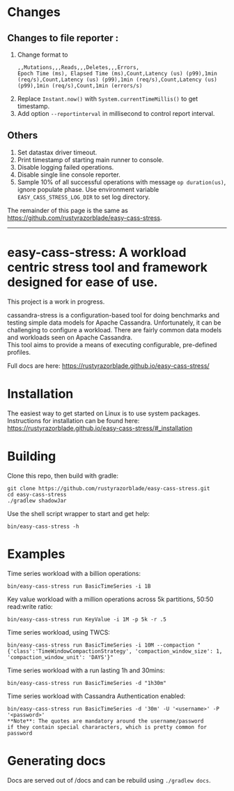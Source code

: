# Changes
## Changes to file reporter :
1. Change format to
    ```csv
    ,,Mutations,,,Reads,,,Deletes,,,Errors,
    Epoch Time (ms), Elapsed Time (ms),Count,Latency (us) (p99),1min (req/s),Count,Latency (us) (p99),1min (req/s),Count,Latency (us) (p99),1min (req/s),Count,1min (errors/s)
    ```
2. Replace `Instant.now()` with `System.currentTimeMillis()` to get timestamp.
3. Add option `--reportinterval` in millisecond to control report interval.
## Others
1. Set datastax driver timeout.
2. Print timestamp of starting main runner to console.
3. Disable logging failed operations.
4. Disable single line console reporter.
5. Sample 10% of all successful operations with message `op duration(us)`, ignore populate phase. Use environment variable `EASY_CASS_STRESS_LOG_DIR` to set log directory.

The remainder of this page is the same as https://github.com/rustyrazorblade/easy-cass-stress.

---------------------------------

# easy-cass-stress: A workload centric stress tool and framework designed for ease of use.

This project is a work in progress.

cassandra-stress is a configuration-based tool for doing benchmarks and testing simple data models for Apache Cassandra. 
Unfortunately, it can be challenging to configure a workload. There are fairly common data models and workloads seen on Apache Cassandra.  
This tool aims to provide a means of executing configurable, pre-defined profiles.

Full docs are here: https://rustyrazorblade.github.io/easy-cass-stress/

# Installation

The easiest way to get started on Linux is to use system packages.
Instructions for installation can be found here: https://rustyrazorblade.github.io/easy-cass-stress/#_installation


# Building

Clone this repo, then build with gradle:

    git clone https://github.com/rustyrazorblade/easy-cass-stress.git
    cd easy-cass-stress
    ./gradlew shadowJar

Use the shell script wrapper to start and get help:

    bin/easy-cass-stress -h

# Examples

Time series workload with a billion operations:

    bin/easy-cass-stress run BasicTimeSeries -i 1B

Key value workload with a million operations across 5k partitions, 50:50 read:write ratio:

    bin/easy-cass-stress run KeyValue -i 1M -p 5k -r .5


Time series workload, using TWCS:

    bin/easy-cass-stress run BasicTimeSeries -i 10M --compaction "{'class':'TimeWindowCompactionStrategy', 'compaction_window_size': 1, 'compaction_window_unit': 'DAYS'}"

Time series workload with a run lasting 1h and 30mins:

    bin/easy-cass-stress run BasicTimeSeries -d "1h30m"

Time series workload with Cassandra Authentication enabled:

    bin/easy-cass-stress run BasicTimeSeries -d '30m' -U '<username>' -P '<password>'
    **Note**: The quotes are mandatory around the username/password
    if they contain special chararacters, which is pretty common for password

# Generating docs

Docs are served out of /docs and can be rebuild using `./gradlew docs`.